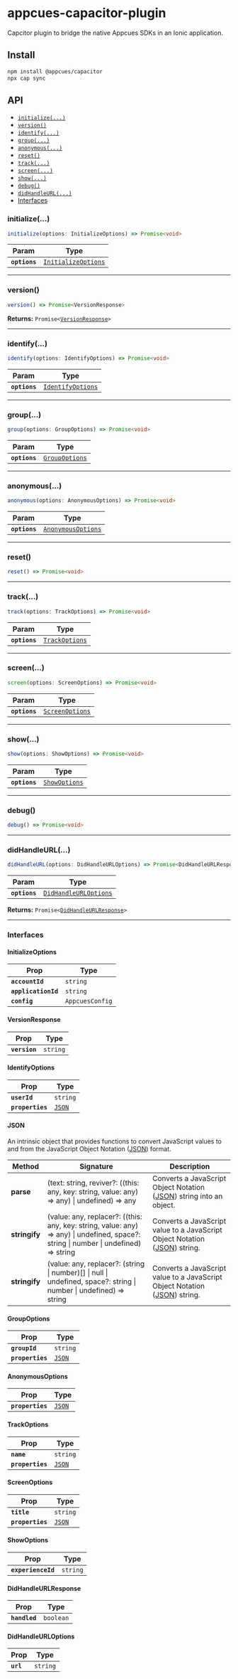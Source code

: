 # appcues-capacitor-plugin

Capcitor plugin to bridge the native Appcues SDKs in an Ionic application.

## Install

```bash
npm install @appcues/capacitor
npx cap sync
```

## API

<docgen-index>

* [`initialize(...)`](#initialize)
* [`version()`](#version)
* [`identify(...)`](#identify)
* [`group(...)`](#group)
* [`anonymous(...)`](#anonymous)
* [`reset()`](#reset)
* [`track(...)`](#track)
* [`screen(...)`](#screen)
* [`show(...)`](#show)
* [`debug()`](#debug)
* [`didHandleURL(...)`](#didhandleurl)
* [Interfaces](#interfaces)

</docgen-index>

<docgen-api>
<!--Update the source file JSDoc comments and rerun docgen to update the docs below-->

### initialize(...)

```typescript
initialize(options: InitializeOptions) => Promise<void>
```

| Param         | Type                                                            |
| ------------- | --------------------------------------------------------------- |
| **`options`** | <code><a href="#initializeoptions">InitializeOptions</a></code> |

--------------------


### version()

```typescript
version() => Promise<VersionResponse>
```

**Returns:** <code>Promise&lt;<a href="#versionresponse">VersionResponse</a>&gt;</code>

--------------------


### identify(...)

```typescript
identify(options: IdentifyOptions) => Promise<void>
```

| Param         | Type                                                        |
| ------------- | ----------------------------------------------------------- |
| **`options`** | <code><a href="#identifyoptions">IdentifyOptions</a></code> |

--------------------


### group(...)

```typescript
group(options: GroupOptions) => Promise<void>
```

| Param         | Type                                                  |
| ------------- | ----------------------------------------------------- |
| **`options`** | <code><a href="#groupoptions">GroupOptions</a></code> |

--------------------


### anonymous(...)

```typescript
anonymous(options: AnonymousOptions) => Promise<void>
```

| Param         | Type                                                          |
| ------------- | ------------------------------------------------------------- |
| **`options`** | <code><a href="#anonymousoptions">AnonymousOptions</a></code> |

--------------------


### reset()

```typescript
reset() => Promise<void>
```

--------------------


### track(...)

```typescript
track(options: TrackOptions) => Promise<void>
```

| Param         | Type                                                  |
| ------------- | ----------------------------------------------------- |
| **`options`** | <code><a href="#trackoptions">TrackOptions</a></code> |

--------------------


### screen(...)

```typescript
screen(options: ScreenOptions) => Promise<void>
```

| Param         | Type                                                    |
| ------------- | ------------------------------------------------------- |
| **`options`** | <code><a href="#screenoptions">ScreenOptions</a></code> |

--------------------


### show(...)

```typescript
show(options: ShowOptions) => Promise<void>
```

| Param         | Type                                                |
| ------------- | --------------------------------------------------- |
| **`options`** | <code><a href="#showoptions">ShowOptions</a></code> |

--------------------


### debug()

```typescript
debug() => Promise<void>
```

--------------------


### didHandleURL(...)

```typescript
didHandleURL(options: DidHandleURLOptions) => Promise<DidHandleURLResponse>
```

| Param         | Type                                                                |
| ------------- | ------------------------------------------------------------------- |
| **`options`** | <code><a href="#didhandleurloptions">DidHandleURLOptions</a></code> |

**Returns:** <code>Promise&lt;<a href="#didhandleurlresponse">DidHandleURLResponse</a>&gt;</code>

--------------------


### Interfaces


#### InitializeOptions

| Prop                | Type                       |
| ------------------- | -------------------------- |
| **`accountId`**     | <code>string</code>        |
| **`applicationId`** | <code>string</code>        |
| **`config`**        | <code>AppcuesConfig</code> |


#### VersionResponse

| Prop          | Type                |
| ------------- | ------------------- |
| **`version`** | <code>string</code> |


#### IdentifyOptions

| Prop             | Type                                  |
| ---------------- | ------------------------------------- |
| **`userId`**     | <code>string</code>                   |
| **`properties`** | <code><a href="#json">JSON</a></code> |


#### JSON

An intrinsic object that provides functions to convert JavaScript values to and from the JavaScript Object Notation (<a href="#json">JSON</a>) format.

| Method        | Signature                                                                                                                                  | Description                                                                                    |
| ------------- | ------------------------------------------------------------------------------------------------------------------------------------------ | ---------------------------------------------------------------------------------------------- |
| **parse**     | (text: string, reviver?: ((this: any, key: string, value: any) =&gt; any) \| undefined) =&gt; any                                          | Converts a JavaScript Object Notation (<a href="#json">JSON</a>) string into an object.        |
| **stringify** | (value: any, replacer?: ((this: any, key: string, value: any) =&gt; any) \| undefined, space?: string \| number \| undefined) =&gt; string | Converts a JavaScript value to a JavaScript Object Notation (<a href="#json">JSON</a>) string. |
| **stringify** | (value: any, replacer?: (string \| number)[] \| null \| undefined, space?: string \| number \| undefined) =&gt; string                     | Converts a JavaScript value to a JavaScript Object Notation (<a href="#json">JSON</a>) string. |


#### GroupOptions

| Prop             | Type                                  |
| ---------------- | ------------------------------------- |
| **`groupId`**    | <code>string</code>                   |
| **`properties`** | <code><a href="#json">JSON</a></code> |


#### AnonymousOptions

| Prop             | Type                                  |
| ---------------- | ------------------------------------- |
| **`properties`** | <code><a href="#json">JSON</a></code> |


#### TrackOptions

| Prop             | Type                                  |
| ---------------- | ------------------------------------- |
| **`name`**       | <code>string</code>                   |
| **`properties`** | <code><a href="#json">JSON</a></code> |


#### ScreenOptions

| Prop             | Type                                  |
| ---------------- | ------------------------------------- |
| **`title`**      | <code>string</code>                   |
| **`properties`** | <code><a href="#json">JSON</a></code> |


#### ShowOptions

| Prop               | Type                |
| ------------------ | ------------------- |
| **`experienceId`** | <code>string</code> |


#### DidHandleURLResponse

| Prop          | Type                 |
| ------------- | -------------------- |
| **`handled`** | <code>boolean</code> |


#### DidHandleURLOptions

| Prop      | Type                |
| --------- | ------------------- |
| **`url`** | <code>string</code> |

</docgen-api>
